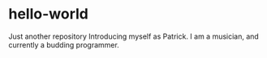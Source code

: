 # hello-world
Just another repository
Introducing myself as Patrick. I am a musician, and currently a budding programmer.
